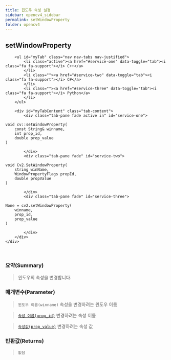 ```yaml
---
title: 윈도우 속성 설정
sidebar: opencv4_sidebar
permalink: setWindowProperty
folder: opencv4
---
```


<div class="row">
    <div class="col-lg-12">
        <h2 class="page-header">setWindowProperty</h2>
    </div>
    <div class="col-lg-12">

        <ul id="myTab" class="nav nav-tabs nav-justified">
            <li class="active"><a href="#service-one" data-toggle="tab"><i class="fa fa-support"></i> C++</a>
            </li>
            <li class=""><a href="#service-two" data-toggle="tab"><i class="fa fa-support"></i> C#</a>
            </li>
            <li class=""><a href="#service-three" data-toggle="tab"><i class="fa fa-support"></i> Python</a>
            </li>
        </ul>

        <div id="myTabContent" class="tab-content">
            <div class="tab-pane fade active in" id="service-one">
<pre class="prettyprint"><code class="language-cpp">void cv::setWindowProperty(
    const String& winname,
    int prop_id,
    double prop_value
)</code></pre>
            </div>
            <div class="tab-pane fade" id="service-two">
<pre class="prettyprint"><code class="language-cs">void Cv2.SetWindowProperty(
    string winName,
    WindowPropertyFlags propId,
    double propValue
)</code></pre>
            </div>
            <div class="tab-pane fade" id="service-three">
<pre class="prettyprint"><code class="language-py">None = cv2.setWindowProperty(
    winname,
    prop_id,
    prop_value
)</code></pre>
            </div>
        </div>
    </div>
</div>

<br>

### 요약(Summary)

> 윈도우의 속성을 변경합니다.

### 매개변수(Parameter)

> `윈도우 이름(winname)` 속성을 변경하려는 윈도우 이름

> [`속성 이름(prop_id)`](WindowPropertyFlags) 변경하려는 속성 이름

> [`속성값(prop_value)`](WindowPropertyFlags) 변경하려는 속성 값

### 반환값(Returns)

> `없음`